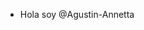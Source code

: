 - Hola soy @Agustin-Annetta

<!---
Agustin-Annetta/Agustin-Annetta is a ✨ special ✨ repository because its `README.md` (this file) appears on your GitHub profile.
You can click the Preview link to take a look at your changes.
--->
